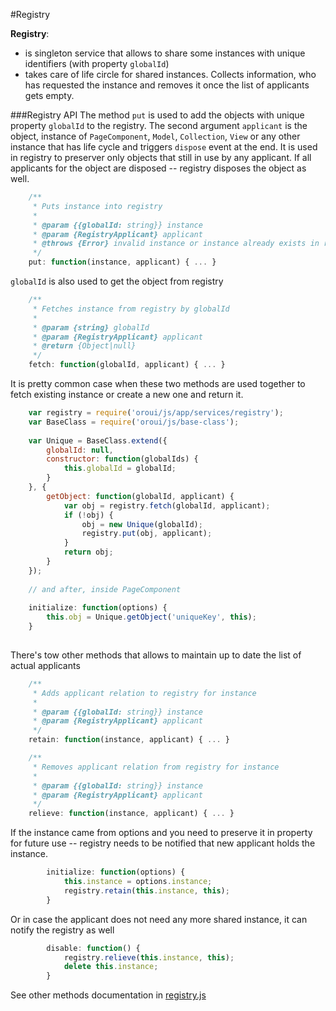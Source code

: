 #Registry

**Registry**:
 - is singleton service that allows to share some instances with unique identifiers (with property `globalId`)
 - takes care of life circle for shared instances.
 Collects information, who has requested the instance and removes it once the list of applicants gets empty. 

###Registry API
The method `put` is used to add the objects with unique property `globalId` to the registry.
The second argument `applicant` is the object, instance of `PageComponent`, `Model`, `Collection`, `View` or any other instance that has life cycle and triggers `dispose` event at the end.
It is used in registry to preserver only objects that still in use by any applicant. If all applicants for the object are disposed -- registry disposes the object as well. 
```js
    /**
     * Puts instance into registry
     *
     * @param {{globalId: string}} instance
     * @param {RegistryApplicant} applicant
     * @throws {Error} invalid instance or instance already exists in registry
     */
    put: function(instance, applicant) { ... }
```

`globalId` is also used to get the object from registry
```js
    /**
     * Fetches instance from registry by globalId
     *
     * @param {string} globalId
     * @param {RegistryApplicant} applicant
     * @return {Object|null}
     */
    fetch: function(globalId, applicant) { ... }
```
It is pretty common case when these two methods are used together to fetch existing instance or create a new one and return it.
```js    
    var registry = require('oroui/js/app/services/registry');
    var BaseClass = require('oroui/js/base-class');
    
    var Unique = BaseClass.extend({
        globalId: null,
        constructor: function(globalIds) {
            this.globalId = globalId;
        }
    }, {
        getObject: function(globalId, applicant) {
            var obj = registry.fetch(globalId, applicant); 
            if (!obj) {
                obj = new Unique(globalId);
                registry.put(obj, applicant);
            }
            return obj;
        }
    });
    
    // and after, inside PageComponent
    
    initialize: function(options) {
        this.obj = Unique.getObject('uniqueKey', this);
    }
    
```
There's tow other methods that allows to maintain up to date the list of actual applicants
```js
    /**
     * Adds applicant relation to registry for instance
     *
     * @param {{globalId: string}} instance
     * @param {RegistryApplicant} applicant
     */
    retain: function(instance, applicant) { ... }

    /**
     * Removes applicant relation from registry for instance
     *
     * @param {{globalId: string}} instance
     * @param {RegistryApplicant} applicant
     */
    relieve: function(instance, applicant) { ... }
```
If the instance came from options and you need to preserve it in property for future use -- 
registry needs to be notified that new applicant holds the instance.
```js
        initialize: function(options) {
            this.instance = options.instance;
            registry.retain(this.instance, this); 
        }
```
Or in case the applicant does not need any more shared instance, it can notify the registry as well
```js
        disable: function() {
            registry.relieve(this.instance, this);
            delete this.instance;
        }
```

See other methods documentation in [registry.js](../../../public/js/app/services/registry/registry.js)
